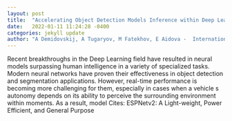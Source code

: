 ```yaml
---
layout: post
title:  "Accelerating Object Detection Models Inference within Deep Learning Workbench"
date:   2022-01-11 11:24:28 -0400
categories: jekyll update
author: "A Demidovskij, A Tugaryov, M Fatekhov, E Aidova -  International Conference on , 2021"
---
```

Recent breakthroughs in the Deep Learning field have resulted in neural models surpassing human intelligence in a variety of specialized tasks. Modern neural networks have proven their effectiveness in object detection and segmentation applications. However, real-time performance is becoming more challenging for them, especially in cases when a vehicle s autonomy depends on its ability to perceive the surrounding environment within moments. As a result, model Cites: ESPNetv2: A Light-weight, Power Efficient, and General Purpose
